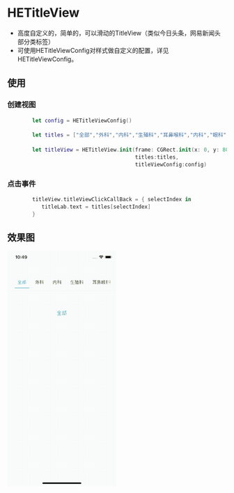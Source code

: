 # HETitleView
- 高度自定义的，简单的，可以滑动的TitleView（类似今日头条，网易新闻头部分类标签）
- 可使用HETitleViewConfig对样式做自定义的配置，详见HETitleViewConfig。

## 使用
### 创建视图
```Swift
        let config = HETitleViewConfig()
        
        let titles = ["全部","外科","内科","生殖科","耳鼻喉科","内科","眼科","口腔科"]
        
        let titleView = HETitleView.init(frame: CGRect.init(x: 0, y: 80, width: UIScreen.main.bounds.size.width, height: 59),
                                         titles:titles,
                                         titleViewConfig:config)
```
### 点击事件
```Swift
        titleView.titleViewClickCallBack = { selectIndex in
           titleLab.text = titles[selectIndex]
        }
```
## 效果图
![image](https://github.com/heyode/HETitleView/blob/master/demo.gif)
